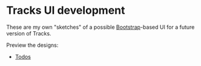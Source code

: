 # Tracks UI development

These are my own "sketches" of a possible [Bootstrap](http://getbootstrap.com/)-based UI for a future version of Tracks.

Preview the designs:
- [Todos](http://rawgit.com/zoombody/tracks/ui-development/todos.htm)
